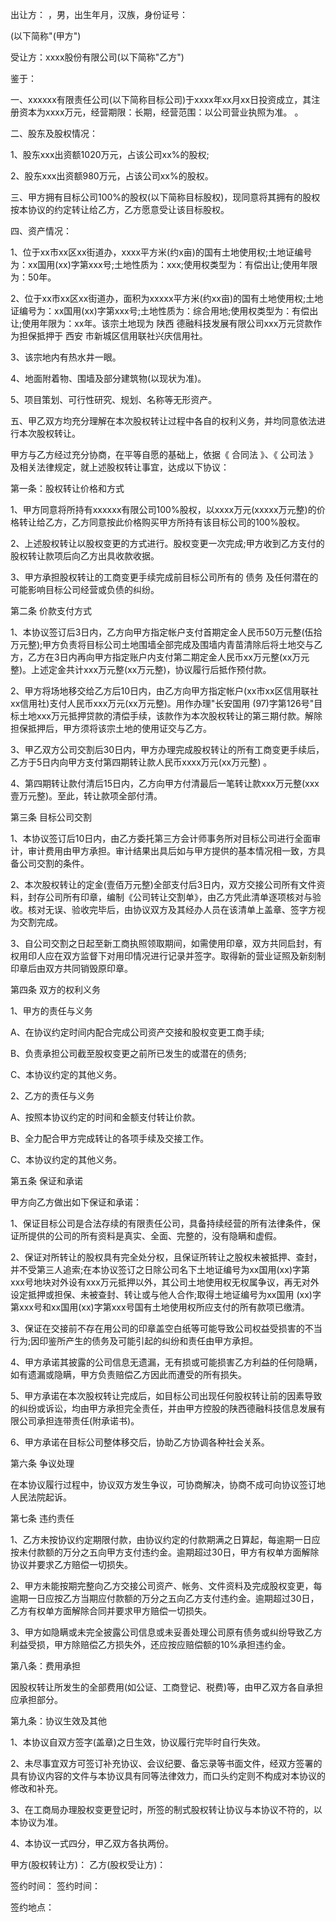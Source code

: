 
 


出让方： ，男，出生年月，汉族，身份证号：


(以下简称"(甲方")


受让方：xxxx股份有限公司(以下简称"乙方")


鉴于：


一、xxxxxx有限责任公司(以下简称目标公司)于xxxx年xx月xx日投资成立，其注册资本为xxxx万元，经营期限：长期，经营范围：以公司营业执照为准。 。


二、股东及股权情况：


1、股东xxx出资额1020万元，占该公司xx%的股权;


2、股东xxx出资额980万元，占该公司xx%的股权。


三、甲方拥有目标公司100%的股权(以下简称目标股权)，现同意将其拥有的股权按本协议的约定转让给乙方，乙方愿意受让该目标股权。


四、资产情况：


1、位于xx市xx区xx街道办，xxxx平方米(约x亩)的国有土地使用权;土地证编号为：xx国用(xx)字第xxx号;土地性质为：xxx;使用权类型为：有偿出让;使用年限为：50年。


2、位于xx市xx区xx街道办，面积为xxxxx平方米(约xx亩)的国有土地使用权;土地证编号为：xx国用(xx)字第xxx号;土地性质为：综合用地;使用权类型为：有偿出让;使用年限为：xx年。该宗土地现为
陕西
德融科技发展有限公司xxx万元贷款作为担保抵押于
西安
市新城区信用联社兴庆信用社。


3、该宗地内有热水井一眼。


4、地面附着物、围墙及部分建筑物(以现状为准)。


5、项目策划、可行性研究、规划、名称等无形资产。


五、甲乙双方均充分理解在本次股权转让过程中各自的权利义务，并均同意依法进行本次股权转让。


甲方与乙方经过充分协商，在平等自愿的基础上，依据《
合同法
》、《
公司法
》及相关法律规定，就上述股权转让事宜，达成以下协议：


第一条：股权转让价格和方式


1、甲方同意将所持有xxxxxx有限公司100%股权，以xxxx万元(xxxxx万元整)的价格转让给乙方，乙方同意按此价格购买甲方所持有该目标公司的100%股权。


2、上述股权转让以股权变更的方式进行。股权变更一次完成;甲方收到乙方支付的股权转让款项后向乙方出具收款收据。


3、甲方承担股权转让的工商变更手续完成前目标公司所有的
债务
及任何潜在的可能影响目标公司经营或负债的纠纷。


第二条 价款支付方式


1、本协议签订后3日内，乙方向甲方指定帐户支付首期定金人民币50万元整(伍拾万元整);甲方负责将目标公司土地围墙全部完成及围墙内青苗清除后将土地交与乙方，乙方在3日内再向甲方指定账户内支付第二期定金人民币xx万元整(xx万元整)。上述定金共计xxx万元整(xx万元整)，协议履行后抵作预付款。


2、甲方将场地移交给乙方后10日内，由乙方向甲方指定帐户(xx市xx区信用联社xx信用社)支付人民币xxx万元(xx万元整)。用作办理"长安国用 (97)字第126号"目标土地xxx万元抵押贷款的清偿手续，该款作为本次股权转让的第三期付款。解除担保抵押后，甲方须将该宗土地的使用证交与乙方。


3、甲乙双方公司交割后30日内，甲方办理完成股权转让的所有工商变更手续后，乙方于5日内向甲方支付第四期转让款人民币xxxx万元(xx万元整) 。


4、第四期转让款付清后15日内，乙方向甲方付清最后一笔转让款xxx万元整(xxx壹万元整)。至此，转让款项全部付清。


第三条 目标公司交割


1、本协议签订后10日内，由乙方委托第三方会计师事务所对目标公司进行全面审计，审计费用由甲方承担。审计结果出具后如与甲方提供的基本情况相一致，方具备公司交割的条件。


2、本次股权转让的定金(壹佰万元整)全部支付后3日内，双方交接公司所有文件资料，封存公司所有印章，编制《公司转让交割单》，由乙方凭此清单逐项核对与验收。核对无误、验收完毕后，由协议双方及其经办人员在该清单上盖章、签字方视为交割完成。


3、自公司交割之日起至新工商执照领取期间，如需使用印章，双方共同启封，有权用印人应在双方监督下对用印情况进行记录并签字。取得新的营业证照及新刻制印章后由双方共同销毁原印章。


第四条 双方的权利义务


1、甲方的责任与义务


A、在协议约定时间内配合完成公司资产交接和股权变更工商手续;


B、负责承担公司截至股权变更之前所已发生的或潜在的债务;


C、本协议约定的其他义务。


2、乙方的责任与义务


A、按照本协议约定的时间和金额支付转让价款。


B、全力配合甲方完成转让的各项手续及交接工作。


C、本协议约定的其他义务。


第五条 保证和承诺


甲方向乙方做出如下保证和承诺：


1、保证目标公司是合法存续的有限责任公司，具备持续经营的所有法律条件，保证所提供的公司的所有资料是真实、全面、完整的，没有隐瞒和虚假。


2、保证对所转让的股权具有完全处分权，且保证所转让之股权未被抵押、查封，并不受第三人追索;在本协议签订之日除公司名下土地证编号为xx国用(xx)字第 xxx号地块对外设有xxx万元抵押以外，其公司土地使用权无权属争议，再无对外设定抵押或担保、未被查封、转让或与他人合作;取得土地证编号为xx国用 (xx)字第xxx号和xx国用(xx)字第xxx号国有土地使用权所应支付的所有款项已缴清。


3、保证在交接前不存在用公司的印章盖空白纸等可能导致公司权益受损害的不当行为;因印鉴所产生的债务及可能引起的纠纷和责任由甲方承担。


4、甲方承诺其披露的公司信息无遗漏，无有损或可能损害乙方利益的任何隐瞒，如有遗漏或隐瞒，甲方负责赔偿乙方因此而遭受的所有损失。


5、甲方承诺在本次股权转让完成后，如目标公司出现任何股权转让前的因素导致的纠纷或诉讼，均由甲方承担完全责任，并由甲方控股的陕西德融科技信息发展有限公司承担连带责任(附承诺书)。


6、甲方承诺在目标公司整体移交后，协助乙方协调各种社会关系。


第六条 争议处理


在本协议履行过程中，协议双方发生争议，可协商解决，协商不成可向协议签订地人民法院起诉。


第七条 违约责任


1、乙方未按协议约定期限付款，由协议约定的付款期满之日算起，每逾期一日应按未付款额的万分之五向甲方支付违约金。逾期超过30日，甲方有权单方面解除协议并要求乙方赔偿一切损失。


2、甲方未能按期完整向乙方交接公司资产、帐务、文件资料及完成股权变更，每逾期一日应按乙方当期应付款额的万分之五向乙方支付违约金。逾期超过30日，乙方有权单方面解除合同并要求甲方赔偿一切损失。


3、甲方如隐瞒或未完全披露公司信息或未妥善处理公司原有债务或纠纷导致乙方利益受损，甲方除赔偿乙方损失外，还应按应赔偿额的10%承担违约金。


第八条：费用承担


因股权转让所发生的全部费用(如公证、工商登记、税费)等，由甲乙双方各自承担应承担部分。


第九条：协议生效及其他


1、本协议自双方签字(盖章)之日生效，协议履行完毕时自行失效。


2、未尽事宜双方可签订补充协议、会议纪要、备忘录等书面文件，经双方签署的具有协议内容的文件与本协议具有同等法律效力，而口头约定则不构成对本协议的修改和补充。


3、在工商局办理股权变更登记时，所签的制式股权转让协议与本协议不符的，以本协议为准。


4、本协议一式四分，甲乙双方各执两份。


甲方(股权转让方)： 乙方(股权受让方)：


签约时间： 签约时间：


签约地点：
 


 

 
 
 
 
 
  


  
 

  


  


  
 
 
 
 

